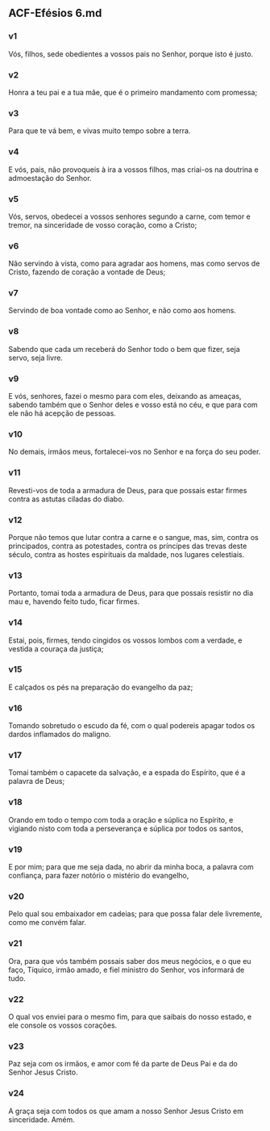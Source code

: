 ## ACF-Efésios 6.md
### v1
 Vós, filhos, sede obedientes a vossos pais no Senhor, porque isto é justo.
### v2
 Honra a teu pai e a tua mãe, que é o primeiro mandamento com promessa;
### v3
 Para que te vá bem, e vivas muito tempo sobre a terra.
### v4
 E vós, pais, não provoqueis à ira a vossos filhos, mas criai-os na doutrina e admoestação do Senhor.
### v5
 Vós, servos, obedecei a vossos senhores segundo a carne, com temor e tremor, na sinceridade de vosso coração, como a Cristo;
### v6
 Não servindo à vista, como para agradar aos homens, mas como servos de Cristo, fazendo de coração a vontade de Deus;
### v7
 Servindo de boa vontade como ao Senhor, e não como aos homens.
### v8
 Sabendo que cada um receberá do Senhor todo o bem que fizer, seja servo, seja livre.
### v9
 E vós, senhores, fazei o mesmo para com eles, deixando as ameaças, sabendo também que o Senhor deles e vosso está no céu, e que para com ele não há acepção de pessoas.
### v10
 No demais, irmãos meus, fortalecei-vos no Senhor e na força do seu poder.
### v11
 Revesti-vos de toda a armadura de Deus, para que possais estar firmes contra as astutas ciladas do diabo.
### v12
 Porque não temos que lutar contra a carne e o sangue, mas, sim, contra os principados, contra as potestades, contra os príncipes das trevas deste século, contra as hostes espirituais da maldade, nos lugares celestiais.
### v13
 Portanto, tomai toda a armadura de Deus, para que possais resistir no dia mau e, havendo feito tudo, ficar firmes.
### v14
 Estai, pois, firmes, tendo cingidos os vossos lombos com a verdade, e vestida a couraça da justiça;
### v15
 E calçados os pés na preparação do evangelho da paz;
### v16
 Tomando sobretudo o escudo da fé, com o qual podereis apagar todos os dardos inflamados do maligno.
### v17
 Tomai também o capacete da salvação, e a espada do Espírito, que é a palavra de Deus;
### v18
 Orando em todo o tempo com toda a oração e súplica no Espírito, e vigiando nisto com toda a perseverança e súplica por todos os santos,
### v19
 E por mim; para que me seja dada, no abrir da minha boca, a palavra com confiança, para fazer notório o mistério do evangelho,
### v20
 Pelo qual sou embaixador em cadeias; para que possa falar dele livremente, como me convém falar.
### v21
 Ora, para que vós também possais saber dos meus negócios, e o que eu faço, Tíquico, irmão amado, e fiel ministro do Senhor, vos informará de tudo.
### v22
 O qual vos enviei para o mesmo fim, para que saibais do nosso estado, e ele console os vossos corações.
### v23
 Paz seja com os irmãos, e amor com fé da parte de Deus Pai e da do Senhor Jesus Cristo.
### v24
 A graça seja com todos os que amam a nosso Senhor Jesus Cristo em sinceridade. Amém.
